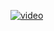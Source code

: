 
[![video](https://img.youtube.com/vi/3_Rxnb_E_TI/0.jpg)](https://www.youtube.com/watch?v=3_Rxnb_E_TI)
